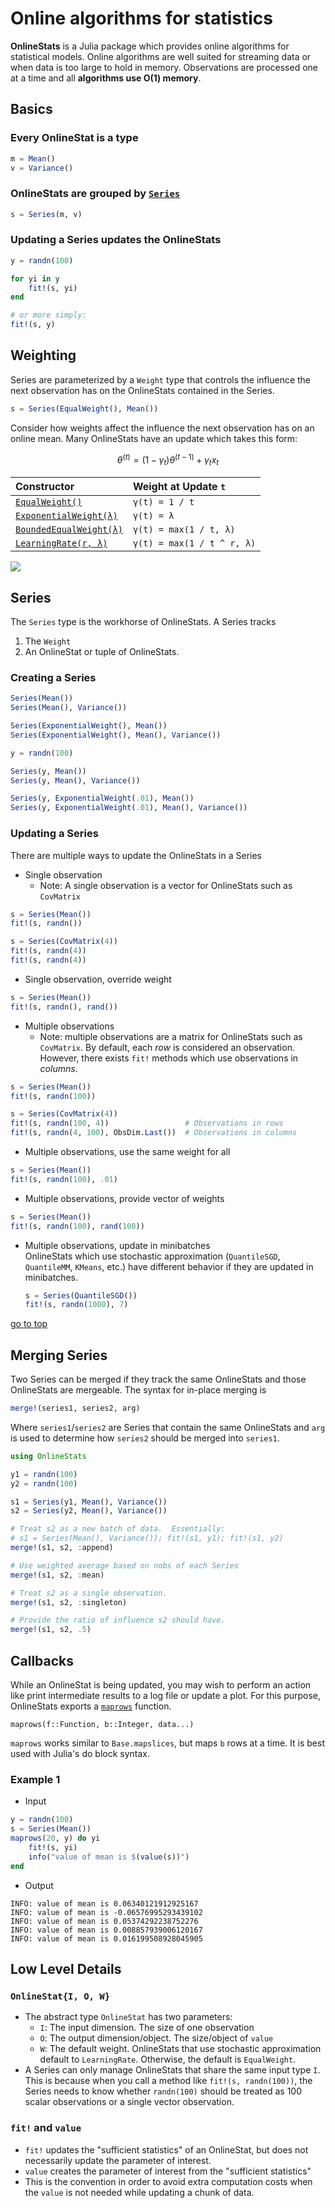 # Online algorithms for statistics

**OnlineStats** is a Julia package which provides online algorithms for statistical models.  Online algorithms are well suited for streaming data or when data is too large to hold in memory.  Observations are processed one at a time and all **algorithms use O(1) memory**.


## Basics

### Every OnlineStat is a type
```julia
m = Mean()
v = Variance()
```

### OnlineStats are grouped by [`Series`](@ref)
```julia
s = Series(m, v)
```

### Updating a Series updates the OnlineStats
```julia
y = randn(100)

for yi in y
    fit!(s, yi)
end

# or more simply:
fit!(s, y)
```
## Weighting

Series are parameterized by a `Weight` type that controls the influence the next observation
has on the OnlineStats contained in the Series.

```julia
s = Series(EqualWeight(), Mean())
```

Consider how weights affect the influence the next observation has on an online mean.  Many OnlineStats have an update which takes this form:


```math
\theta^{(t)} = (1-\gamma_t)\theta^{(t-1)} + \gamma_t x_t
```

| Constructor                     | Weight at Update `t`       |
|:--------------------------------|:---------------------------|
| [`EqualWeight()`](@ref)         | `γ(t) = 1 / t`             |
| [`ExponentialWeight(λ)`](@ref)  | `γ(t) = λ`                 |
| [`BoundedEqualWeight(λ)`](@ref) | `γ(t) = max(1 / t, λ)`     |
| [`LearningRate(r, λ)`](@ref)    | `γ(t) = max(1 / t ^ r, λ)` |

![](https://user-images.githubusercontent.com/8075494/27964520-908491d4-6306-11e7-9bef-0634359e5aa6.png)


## Series

The `Series` type is the workhorse of OnlineStats.  A Series tracks
1. The `Weight`
2. An OnlineStat or tuple of OnlineStats.

### Creating a Series
```julia
Series(Mean())
Series(Mean(), Variance())

Series(ExponentialWeight(), Mean())
Series(ExponentialWeight(), Mean(), Variance())

y = randn(100)

Series(y, Mean())
Series(y, Mean(), Variance())

Series(y, ExponentialWeight(.01), Mean())
Series(y, ExponentialWeight(.01), Mean(), Variance())
```

### Updating a Series
There are multiple ways to update the OnlineStats in a Series
- Single observation
  - Note: A single observation is a vector for OnlineStats such as `CovMatrix`
```julia
s = Series(Mean())
fit!(s, randn())

s = Series(CovMatrix(4))
fit!(s, randn(4))
fit!(s, randn(4))
```
- Single observation, override weight
```julia
s = Series(Mean())
fit!(s, randn(), rand())
```
- Multiple observations
  - Note: multiple observations are a matrix for OnlineStats such as `CovMatrix`.  By default, each *row* is considered an observation.  However, there exists `fit!` methods which use observations in *columns*.
```julia
s = Series(Mean())
fit!(s, randn(100))

s = Series(CovMatrix(4))
fit!(s, randn(100, 4))                 # Observations in rows
fit!(s, randn(4, 100), ObsDim.Last())  # Observations in columns
```

- Multiple observations, use the same weight for all
```julia
s = Series(Mean())
fit!(s, randn(100), .01)
```
- Multiple observations, provide vector of weights
```julia
s = Series(Mean())
fit!(s, randn(100), rand(100))
```
- Multiple observations, update in minibatches  
  OnlineStats which use stochastic approximation (`QuantileSGD`, `QuantileMM`, `KMeans`, etc.) have different behavior if they are updated in minibatches.  

  ```julia
  s = Series(QuantileSGD())
  fit!(s, randn(1000), 7)
  ```

[go to top](#readme-contents)
## Merging Series

Two Series can be merged if they track the same OnlineStats and those OnlineStats are
mergeable.  The syntax for in-place merging is

```julia
merge!(series1, series2, arg)
```

Where `series1`/`series2` are Series that contain the same OnlineStats and `arg` is used to determine how `series2` should be merged into `series1`.


```julia
using OnlineStats

y1 = randn(100)
y2 = randn(100)

s1 = Series(y1, Mean(), Variance())
s2 = Series(y2, Mean(), Variance())

# Treat s2 as a new batch of data.  Essentially:
# s1 = Series(Mean(), Variance()); fit!(s1, y1); fit!(s1, y2)
merge!(s1, s2, :append)

# Use weighted average based on nobs of each Series
merge!(s1, s2, :mean)

# Treat s2 as a single observation.
merge!(s1, s2, :singleton)

# Provide the ratio of influence s2 should have.
merge!(s1, s2, .5)
```


## Callbacks

While an OnlineStat is being updated, you may wish to perform an action like print intermediate results to a log file or update a plot.  For this purpose, OnlineStats exports a [`maprows`](@ref) function.

`maprows(f::Function, b::Integer, data...)`

`maprows` works similar to `Base.mapslices`, but maps `b` rows at a time.  It is best used with Julia's do block syntax.

### Example 1
- Input
```julia
y = randn(100)
s = Series(Mean())
maprows(20, y) do yi
    fit!(s, yi)
    info("value of mean is $(value(s))")
end
```
- Output
```
INFO: value of mean is 0.06340121912925167
INFO: value of mean is -0.06576995293439102
INFO: value of mean is 0.05374292238752276
INFO: value of mean is 0.008857939006120167
INFO: value of mean is 0.016199508928045905
```


## Low Level Details
### `OnlineStat{I, O, W}`
- The abstract type `OnlineStat` has two parameters:
  - `I`: The input dimension.  The size of one observation
  - `O`: The output dimension/object.  The size/object of `value`
  - `W`: The default weight.  OnlineStats that use stochastic approximation default to `LearningRate`.  Otherwise, the default is `EqualWeight`.
- A Series can only manage OnlineStats that share the same input type `I`.  This is because when you call a method like `fit!(s, randn(100))`, the Series needs to know whether `randn(100)` should be treated as 100 scalar observations or a single vector observation.


### `fit!` and `value`
- `fit!` updates the "sufficient statistics" of an OnlineStat, but does not necessarily update the parameter of interest.
- `value` creates the parameter of interest from the "sufficient statistics"
- This is the convention in order to avoid extra computation costs when the `value` is not needed while updating a chunk of data.
